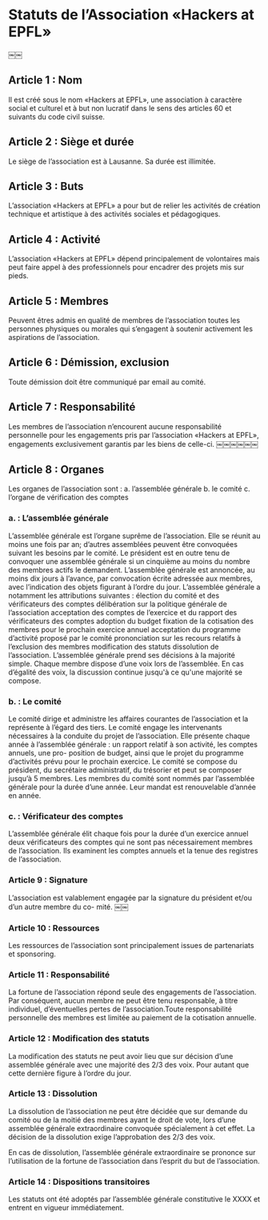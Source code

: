 # Statuts de l’Association «Hackers at EPFL»
￼￼
## Article 1 : Nom

Il est créé sous le nom «Hackers at EPFL», une association à caractère social et culturel et à but non lucratif dans le sens des articles 60 et suivants du code civil suisse.

## Article 2 : Siège et durée

Le siège de l’association est à Lausanne. Sa durée est illimitée.

## Article 3 : Buts

L’association «Hackers at EPFL» a pour but de relier les activités de création technique et artistique à des activités sociales et pédagogiques.

## Article 4 : Activité

L’association «Hackers at EPFL» dépend principalement de volontaires mais peut faire appel à des professionnels pour encadrer des projets mis sur pieds.

## Article 5 : Membres

Peuvent êtres admis en qualité de membres de l’association toutes les personnes physiques ou morales qui s’engagent à soutenir activement les aspirations de l’association.

## Article 6 : Démission, exclusion

Toute démission doit être communiqué par email au comité. 

## Article 7 : Responsabilité

Les membres de l’association n’encourent aucune responsabilité personnelle pour les engagements pris par l’association «Hackers at EPFL», engagements exclusivement garantis par les biens de celle-ci.
￼￼￼￼￼￼
## Article 8 : Organes

Les organes de l’association sont :
a. l’assemblée générale
b. le comité
c. l’organe de vérification des comptes

### a. : L’assemblée générale

L’assemblée générale est l’organe suprême de l’association. Elle se réunit au moins une fois par an; d’autres assemblées peuvent être convoquées suivant les besoins par le comité. Le président est en outre tenu de convoquer une assemblée générale si un cinquième au moins du nombre des membres actifs le demandent. L’assemblée générale est annoncée, au moins dix jours à l’avance, par convocation écrite adressée aux membres, avec l’indication des objets figurant à l’ordre du jour. L’assemblée générale a notamment les attributions suivantes : élection du comité et des vérificateurs des comptes délibération sur la politique générale de l’association acceptation des comptes de l’exercice et du rapport des vérificateurs des comptes adoption du budget fixation de la cotisation des membres pour le prochain exercice annuel acceptation du programme d’activité proposé par le comité prononciation sur les recours relatifs à l’exclusion des membres modification des statuts dissolution de l’association. L’assemblée générale prend ses décisions à la majorité simple. Chaque membre dispose d’une voix lors de l’assemblée.
En cas d’égalité des voix, la discussion continue jusqu'à ce qu'une majorité se compose.

### b. : Le comité

Le comité dirige et administre les affaires courantes de l’association et la représente à l’égard des tiers. Le comité engage les intervenants nécessaires à la conduite du projet de l’association. Elle présente chaque année à l’assemblée générale : un rapport relatif à son activité, les comptes annuels, une pro- position de budget, ainsi que le projet du programme d’activités prévu pour le prochain exercice. Le comité se compose du président, du secrétaire administratif, du trésorier et peut se composer jusqu’à 5 membres. Les membres du comité sont nommés par l’assemblée générale pour la durée d’une année. Leur mandat est renouvelable d’année en année.

### c. : Vérificateur des comptes

L’assemblée générale élit chaque fois pour la durée d’un exercice annuel deux vérificateurs des comptes qui ne sont pas nécessairement membres de l’association. Ils examinent les comptes annuels et la tenue des registres de l’association.

### Article 9 : Signature

L’association est valablement engagée par la signature du président et/ou d’un autre membre du co- mité.
￼￼
### Article 10 : Ressources

Les ressources de l’association sont principalement issues de partenariats et sponsoring.

### Article 11 : Responsabilité

La fortune de l’association répond seule des engagements de l’association. Par conséquent, aucun membre ne peut être tenu responsable, à titre individuel, d’éventuelles pertes de l’association.Toute responsabilité personnelle des membres est limitée au paiement de la cotisation annuelle.

### Article 12 : Modification des statuts

La modification des statuts ne peut avoir lieu que sur décision d’une assemblée générale avec une majorité des 2/3 des voix. Pour autant que cette dernière figure à l’ordre du jour.

### Article 13 : Dissolution

La dissolution de l’association ne peut être décidée que sur demande du comité ou de la moitié des membres ayant le droit de vote, lors d’une assemblée générale extraordinaire convoquée spécialement à cet effet. La décision de la dissolution exige l’approbation des 2/3 des voix.

En cas de dissolution, l’assemblée générale extraordinaire se prononce sur l’utilisation de la fortune de l’association dans l’esprit du but de l’association.

### Article 14 : Dispositions transitoires
Les statuts ont été adoptés par l’assemblée générale constitutive le XXXX et entrent en vigueur immédiatement.
